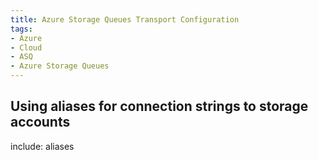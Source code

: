 ```yaml
---
title: Azure Storage Queues Transport Configuration
tags:
- Azure
- Cloud
- ASQ
- Azure Storage Queues
---
```



## Using aliases for connection strings to storage accounts

include: aliases